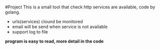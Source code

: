 #Project
This is a small tool that check http services are available, code by golang.


- urls(services) clound be monitored
- email will be send when service is not available
- support log to file 

**program is easy to read, more detail in the code**

